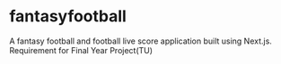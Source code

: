 # fantasyfootball
A fantasy football and football live score application built using Next.js. Requirement for Final Year Project(TU)
